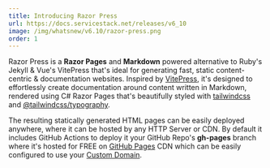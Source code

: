 ```yaml
---
title: Introducing Razor Press
url: https://docs.servicestack.net/releases/v6_10
image: /img/whatsnew/v6.10/razor-press.png
order: 1
---
```


Razor Press is a **Razor Pages** and **Markdown** powered alternative to Ruby's Jekyll & Vue's VitePress that's ideal for
generating fast, static content-centric & documentation websites. Inspired by [VitePress](https://vitepress.dev),
it's designed to effortlessly create documentation around content written in Markdown, rendered using C# Razor Pages
that's beautifully styled with [tailwindcss](https://tailwindcss.com) and [@tailwindcss/typography](https://tailwindcss.com/docs/typography-plugin).

The resulting statically generated HTML pages can be easily deployed anywhere, where it can be hosted by any HTTP Server or CDN.
By default it includes GitHub Actions to deploy it your GitHub Repo's **gh-pages** branch where it's hosted for FREE
on [GitHub Pages](https://pages.github.com) CDN which can be easily configured to use your
[Custom Domain](https://docs.github.com/en/pages/configuring-a-custom-domain-for-your-github-pages-site).
